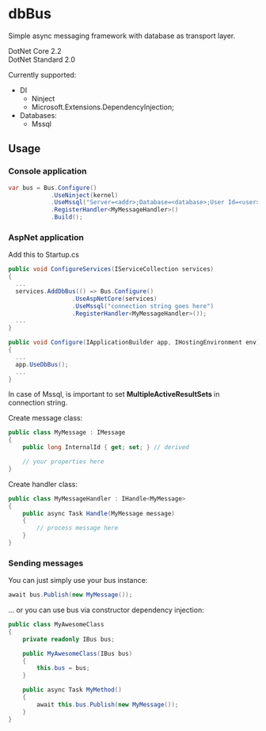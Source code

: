 # dbBus

Simple async messaging framework with database as transport layer.

DotNet Core 2.2  
DotNet Standard 2.0


Currently supported:
* DI
  - Ninject
  - Microsoft.Extensions.DependencyInjection;
* Databases: 
  - Mssql

## Usage
### Console application
``` C#
var bus = Bus.Configure()
            .UseNinject(kernel)
            .UseMssql("Server=<addr>;Database=<database>;User Id=<user>;Password=<password>;MultipleActiveResultSets=true;"))
            .RegisterHandler<MyMessageHandler>()
            .Build();
```
### AspNet application
Add this to Startup.cs
``` C#
public void ConfigureServices(IServiceCollection services)
{
  ...
  services.AddDbBus(() => Bus.Configure()
                  .UseAspNetCore(services)
                  .UseMssql("connection string goes here")
                  .RegisterHandler<MyMessageHandler>());
  ...
}

public void Configure(IApplicationBuilder app, IHostingEnvironment env)
{
  ...
  app.UseDbBus();
  ...
}
```
In case of Mssql, is important to set **MultipleActiveResultSets** in connection string.

Create message class:
``` C#
public class MyMessage : IMessage
{
    public long InternalId { get; set; } // derived

    // your properties here
}
``` 
Create handler class:
``` C#
public class MyMessageHandler : IHandle<MyMessage>
{
    public async Task Handle(MyMessage message)
    {
        // process message here
    }
}
```

### Sending messages
You can just simply use your bus instance:
``` C#
await bus.Publish(new MyMessage());
```
... or you can use bus via constructor dependency injection:

``` C#
public class MyAwesomeClass
{
    private readonly IBus bus;

    public MyAwesomeClass(IBus bus)
    {
        this.bus = bus;
    }

    public async Task MyMethod()
    {
        await this.bus.Publish(new MyMessage());
    }
}
```
